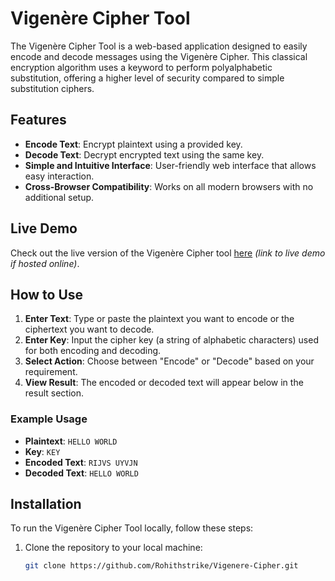 # Vigenère Cipher Tool

The Vigenère Cipher Tool is a web-based application designed to easily encode and decode messages using the Vigenère Cipher. This classical encryption algorithm uses a keyword to perform polyalphabetic substitution, offering a higher level of security compared to simple substitution ciphers.

## Features

- **Encode Text**: Encrypt plaintext using a provided key.
- **Decode Text**: Decrypt encrypted text using the same key.
- **Simple and Intuitive Interface**: User-friendly web interface that allows easy interaction.
- **Cross-Browser Compatibility**: Works on all modern browsers with no additional setup.

## Live Demo

Check out the live version of the Vigenère Cipher tool [here](#) *(link to live demo if hosted online)*.

## How to Use

1. **Enter Text**: Type or paste the plaintext you want to encode or the ciphertext you want to decode.
2. **Enter Key**: Input the cipher key (a string of alphabetic characters) used for both encoding and decoding.
3. **Select Action**: Choose between "Encode" or "Decode" based on your requirement.
4. **View Result**: The encoded or decoded text will appear below in the result section.

### Example Usage

- **Plaintext**: `HELLO WORLD`
- **Key**: `KEY`
- **Encoded Text**: `RIJVS UYVJN`
- **Decoded Text**: `HELLO WORLD`

## Installation

To run the Vigenère Cipher Tool locally, follow these steps:

1. Clone the repository to your local machine:
   ```bash
   git clone https://github.com/Rohithstrike/Vigenere-Cipher.git